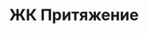 ---
title: 'ЖК Притяжение'
url: 'zhk-prityazhenie'
city: 'в городе Челябинск'
titleForLayots: 'ЖК Притяжение'
description: 'Новый жилой комплекс совмещающий современные решений и плюсы загородной жизни · Чистый воздух. Панорамные окна. Чистовая отделка. С мебелью и техникой'
year: '2025'
heroImage: '/public/ЖК Притяжение/4LW5xt6UU3I.webp'
location: 'Сосновский'
buildingType: 'Панельный'

aboutSectionData: [
    {
        title: 'Низкие ставки по ипотеке от банков-партнеров',
        text: 'В жилом комплексе «Притяжение» можно приобрести квартиру в ипотеку. Банки партнеры предлагают отличные и привлекательные условия для покупателей, которые позволяют вам инвестировать в свое будущее жилье.',
        image: '/ЖК Притяжение/U40g-5MSn9g.webp',
    },
    {
        title: 'Премиум Комфорт в Объятиях Природы',
        text: Идеальное сочетание современных удобств и загородной идиллии ждет вас в нашем новом жилом комплексе. Наслаждайтесь чистым воздухом и потрясающими видами через панорамные окна, наслаждайтесь чистовой отделкой, полной мебелью и современной техникой для комфортного и стильного образа жизни.',
        image: '/ЖК Притяжение/4LW5xt6UU3I.webp',
    }
]

layoutsSectionData: [
    {
       image: '/ЖК Притяжение/layouts-18.jpg',
        rooms: 'студия',
        price: '3 133 000' 
    },
    {
        image: '/ЖК Притяжение/layouts-20.jpg',
        rooms: 'студия',
        price: '3 612 000'
    },
    {
        image: '/ЖК Притяжение/layouts-21.jpg',
        rooms: '1-комнатная',
        price: '4 143 750'
    },
    {
        title: '3',
        image: '/ЖК Притяжение/layouts-4.webp',
        rooms: '1-комнатная',
        price: '4 212 000'
    },
    {
        title: '4',
        image: '/ЖК Притяжение/layouts-5.jpg',
        rooms: '1-комнатная',
        price: '4 320 000'

    },
    {
        title: '4',
        image: '/ЖК Притяжение/layouts-22.jpg',
        rooms: '1-комнатная',
        price: '4 860 000'

    },
    {
        title: '4',
        image: '/ЖК Притяжение/layouts-23.jpg',
        rooms: '1-комнатная',
        price: '5 025 000'

    },
    {
        title: '4',
        image: '/ЖК Притяжение/layouts-24.jpg',
        rooms: '1-комнатная',
        price: '5 051 651'

    },
    {
        title: '7',
        image: '/ЖК Притяжение/layouts-10.jpg',
        rooms: '2-комнатная',
        price: '5 878 000'
    },
    {
        title: '8',
        image: '/ЖК Притяжение/layouts-12.jpg',
        rooms: '2-комнатная',
        price: '6 384 300'
    },
    {
        title: '10',
        image: '/ЖК Притяжение/layouts-13.jpg',
        rooms: '2-комнатная',
        price: '6 792 000'
    },
    {
        title: '11',
        image: '/ЖК Притяжение/layouts-16.jpg',
        rooms: '2-комнатная',
        price: '6 842 850'
    },
    {
        title: '11',
        image: '/ЖК Притяжение/layouts-25.jpg',
        rooms: '2-комнатная',
        price: '6 960 000'
    },
    {
        title: '11',
        image: '/ЖК Притяжение/layouts-26.jpg',
        rooms: '2-комнатная',
        price: '7 007 000'
    },
    
    {
        title: '13',
        image: '/ЖК Притяжение/layouts-27.jpg',
        rooms: '3-комнатная',
        price: '7 764 000'
    },
    {
        title: '13',
        image: '/ЖК Притяжение/layouts-28.jpg',
        rooms: '3-комнатная',
        price: '8 652 000'
    },
    {
        title: '13',
        image: '/ЖК Притяжение/layouts-17.jpg',
        rooms: '3-комнатная',
        price: '8 855 000'
    },
    {
        title: '13',
        image: '/ЖК Притяжение/prit-layouts-1.jpg',
        rooms: '3-комнатная',
        price: '8 855 000'
    },
    
]

buildingProcess: ['/ЖК Притяжение/we-1.webp', '/ЖК Притяжение/we-2.webp', '/ЖК Притяжение/we-3.webp', '/ЖК Притяжение/we-4.webp', '/ЖК Притяжение/we-5.webp', '/ЖК Притяжение/we-6.webp', '/ЖК Притяжение/we-7.webp', '/ЖК Притяжение/we-8.webp', '/ЖК Притяжение/we-9.webp', '/ЖК Притяжение/we-10.webp',]

galleryImages: ['/ЖК Притяжение/ge5t46gj.webp', '/ЖК Притяжение/image-1.webp', '/ЖК Притяжение/SaRT30oAQ.webp', '/ЖК Притяжение/U40g-5MSn9g.webp', '/ЖК Притяжение/funpark.webp', '/ЖК Притяжение/4LW5xt6UU3I.webp']
mapStatic: {
    mapLink: 'https://yandex.ru/maps/?um=constructor%3A95d928ca715d170cab6b4beeb4625b50054c24e9ffc375b624cbd1e29eea161d&amp;source=constructorStatic',
    mapPath: 'https://api-maps.yandex.ru/services/constructor/1.0/static/?um=constructor%3A95d928ca715d170cab6b4beeb4625b50054c24e9ffc375b624cbd1e29eea161d&amp;width=600&amp;height=450&amp;lang=ru_RU',
}
---